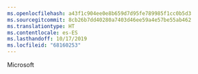 ```yaml
---
ms.openlocfilehash: a43f1c904ee0e8b659d7d95fe789985f1cc0b5d3
ms.sourcegitcommit: 8cb26b7dd40280a7403d46ee59a4e57be55ab462
ms.translationtype: HT
ms.contentlocale: es-ES
ms.lasthandoff: 10/17/2019
ms.locfileid: "68160253"
---
```

 Microsoft 
